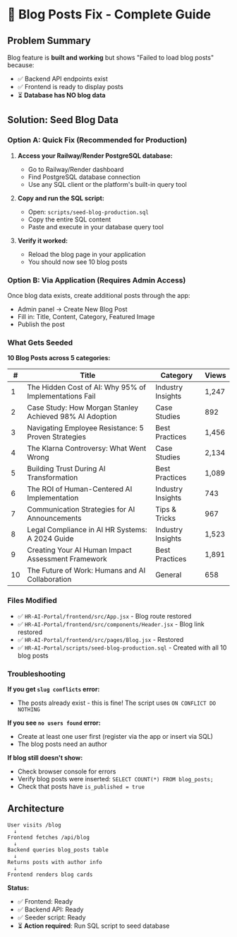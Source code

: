 # 🚀 Blog Posts Fix - Complete Guide

## Problem Summary
Blog feature is **built and working** but shows "Failed to load blog posts" because:
- ✅ Backend API endpoints exist
- ✅ Frontend is ready to display posts
- ⏳ **Database has NO blog data**

## Solution: Seed Blog Data

### Option A: Quick Fix (Recommended for Production)

1. **Access your Railway/Render PostgreSQL database:**
   - Go to Railway/Render dashboard
   - Find PostgreSQL database connection
   - Use any SQL client or the platform's built-in query tool

2. **Copy and run the SQL script:**
   - Open: `scripts/seed-blog-production.sql`
   - Copy the entire SQL content
   - Paste and execute in your database query tool

3. **Verify it worked:**
   - Reload the blog page in your application
   - You should now see 10 blog posts

### Option B: Via Application (Requires Admin Access)

Once blog data exists, create additional posts through the app:
- Admin panel → Create New Blog Post
- Fill in: Title, Content, Category, Featured Image
- Publish the post

### What Gets Seeded

**10 Blog Posts across 5 categories:**

| #  | Title | Category | Views |
|---|---|---|---|
| 1 | The Hidden Cost of AI: Why 95% of Implementations Fail | Industry Insights | 1,247 |
| 2 | Case Study: How Morgan Stanley Achieved 98% AI Adoption | Case Studies | 892 |
| 3 | Navigating Employee Resistance: 5 Proven Strategies | Best Practices | 1,456 |
| 4 | The Klarna Controversy: What Went Wrong | Case Studies | 2,134 |
| 5 | Building Trust During AI Transformation | Best Practices | 1,089 |
| 6 | The ROI of Human-Centered AI Implementation | Industry Insights | 743 |
| 7 | Communication Strategies for AI Announcements | Tips & Tricks | 967 |
| 8 | Legal Compliance in AI HR Systems: A 2024 Guide | Industry Insights | 1,523 |
| 9 | Creating Your AI Human Impact Assessment Framework | Best Practices | 1,891 |
| 10 | The Future of Work: Humans and AI Collaboration | General | 658 |

### Files Modified
- ✅ `HR-AI-Portal/frontend/src/App.jsx` - Blog route restored
- ✅ `HR-AI-Portal/frontend/src/components/Header.jsx` - Blog link restored
- ✅ `HR-AI-Portal/frontend/src/pages/Blog.jsx` - Restored
- ✅ `HR-AI-Portal/scripts/seed-blog-production.sql` - Created with all 10 blog posts

### Troubleshooting

**If you get `slug conflicts` error:**
- The posts already exist - this is fine! The script uses `ON CONFLICT DO NOTHING`

**If you see `no users found` error:**
- Create at least one user first (register via the app or insert via SQL)
- The blog posts need an author

**If blog still doesn't show:**
- Check browser console for errors
- Verify blog posts were inserted: `SELECT COUNT(*) FROM blog_posts;`
- Check that posts have `is_published = true`

## Architecture

```
User visits /blog
  ↓
Frontend fetches /api/blog
  ↓
Backend queries blog_posts table
  ↓
Returns posts with author info
  ↓
Frontend renders blog cards
```

**Status:**
- ✅ Frontend: Ready
- ✅ Backend API: Ready  
- ✅ Seeder script: Ready
- ⏳ **Action required**: Run SQL script to seed database
